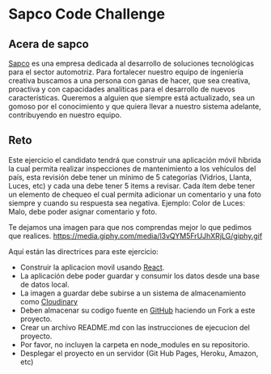 # Sapco Code Challenge

## Acera de sapco

[Sapco](http://www.sapco.co/) es una empresa dedicada al desarrollo de soluciones tecnológicas para el sector automotriz. Para fortalecer nuestro equipo de ingeniería creativa buscamos a una persona con ganas de hacer, que sea creativa, proactiva y con capacidades analíticas para el desarrollo de nuevos características. Queremos a alguien que siempre está actualizado, sea un gomoso por el conocimiento y que quiera llevar a nuestro sistema adelante, contribuyendo en nuestro equipo.

## Reto

Este ejercicio el candidato tendrá que construir una aplicación móvil híbrida la cual permita realizar inspecciones de mantenimiento a los vehículos del país, esta revisión debe tener un mínimo de 5 categorías (Vidrios, Llanta, Luces,  etc) y cada una debe tener 5 items a revisar. Cada ítem debe tener un elemento de chequeo el cual permita adicionar un comentario y una foto siempre y cuando su respuesta sea negativa. Ejemplo: Color de Luces: Malo,  debe poder asignar comentario y foto.
 
Te dejamos una imagen para que nos comprendas mejor lo que pedimos que realices.
https://media.giphy.com/media/l3vQYM5FrUJhXRjLG/giphy.gif

Aquí están las directrices para este ejercicio:

* Construir la aplicacion movil usando [React](https://facebook.github.io/react/).
* La aplicación debe poder guardar y consumir los datos desde una base de datos local.
* La imagen a guardar debe subirse a un  sistema de almacenamiento como [Cloudinary](http://cloudinary.com/)
* Deben almacenar su codigo fuente en [GitHub](https://github.com/) haciendo un Fork a este proyecto.
* Crear un archivo README.md con las instrucciones de ejecucion del proyecto.
* Por favor, no incluyen la carpeta en node_modules en su repositorio.
* Desplegar el proyecto en un servidor (Git Hub Pages, Heroku, Amazon, etc)


